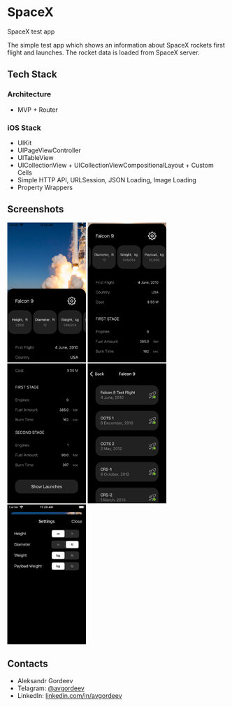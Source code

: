 # SpaceX
SpaceX test app 

The simple test app which shows an information about SpaceX rockets first flight and launches.
The rocket data is loaded from SpaceX server. 

## Tech Stack

### Architecture
- MVP + Router

### iOS Stack
- UIKit
- UIPageViewController
- UITableView 
- UICollectionView + UICollectionViewCompositionalLayout + Custom Cells
- Simple HTTP API, URLSession, JSON Loading, Image Loading
- Property Wrappers

## Screenshots

<div>
<img src="/Screenshots/1.png" alt="Rocket 1" width="180"/>
<img src="/Screenshots/2.png" alt="Rocket 2" width="180"/>
<img src="/Screenshots/3.png" alt="Rocket 3" width="180"/>
<img src="/Screenshots/4.png" alt="Launches" width="180"/>
<img src="/Screenshots/5.png" alt="Settings" width="180"/>
</div>

## Contacts

- Aleksandr Gordeev
- Telagram: [@avgordeev](t.me/avgordeev) 
- LinkedIn: [linkedin.com/in/avgordeev](https://www.linkedin.com/in/avgordeev/)
